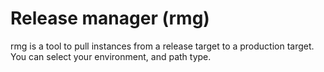 Release manager (rmg)
========================
rmg is a tool to pull instances from a release target to a production target.
You can select your environment, and path type.
